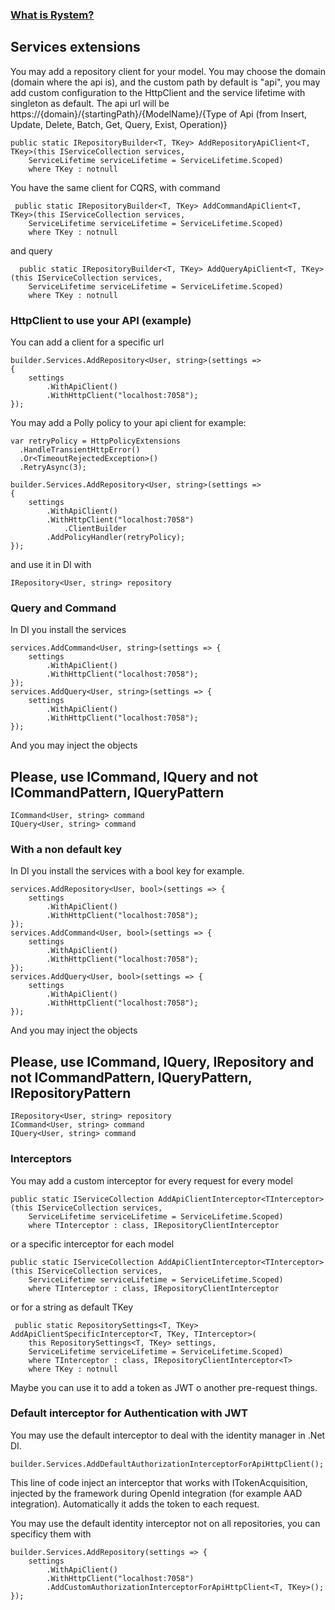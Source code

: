﻿### [What is Rystem?](https://github.com/KeyserDSoze/Rystem)

## Services extensions
You may add a repository client for your model. You may choose the domain (domain where the api is), and the custom path by default is "api", you may add custom configuration to the HttpClient and the service lifetime with singleton as default. The api url will be https://{domain}/{startingPath}/{ModelName}/{Type of Api (from Insert, Update, Delete, Batch, Get, Query, Exist, Operation)}

    public static IRepositoryBuilder<T, TKey> AddRepositoryApiClient<T, TKey>(this IServiceCollection services,
        ServiceLifetime serviceLifetime = ServiceLifetime.Scoped)
        where TKey : notnull

You have the same client for CQRS, with command
    
     public static IRepositoryBuilder<T, TKey> AddCommandApiClient<T, TKey>(this IServiceCollection services,
        ServiceLifetime serviceLifetime = ServiceLifetime.Scoped)
        where TKey : notnull

and query
    
      public static IRepositoryBuilder<T, TKey> AddQueryApiClient<T, TKey>(this IServiceCollection services,
        ServiceLifetime serviceLifetime = ServiceLifetime.Scoped)
        where TKey : notnull

### HttpClient to use your API (example)
You can add a client for a specific url

    builder.Services.AddRepository<User, string>(settings =>
    {
        settings
            .WithApiClient()
            .WithHttpClient("localhost:7058");
    });

You may add a Polly policy to your api client for example:

    var retryPolicy = HttpPolicyExtensions
      .HandleTransientHttpError()
      .Or<TimeoutRejectedException>()
      .RetryAsync(3);

    builder.Services.AddRepository<User, string>(settings =>
    {
        settings
            .WithApiClient()
            .WithHttpClient("localhost:7058")
                .ClientBuilder
            .AddPolicyHandler(retryPolicy);
    });
    
and use it in DI with
    
    IRepository<User, string> repository

### Query and Command
In DI you install the services

    services.AddCommand<User, string>(settings => {
        settings
            .WithApiClient()
            .WithHttpClient("localhost:7058");
    });
    services.AddQuery<User, string>(settings => {
        settings
            .WithApiClient()
            .WithHttpClient("localhost:7058");
    });

And you may inject the objects
## Please, use ICommand, IQuery and not ICommandPattern, IQueryPattern

    ICommand<User, string> command
    IQuery<User, string> command

### With a non default key
In DI you install the services with a bool key for example.

    services.AddRepository<User, bool>(settings => {
        settings
            .WithApiClient()
            .WithHttpClient("localhost:7058");
    });
    services.AddCommand<User, bool>(settings => {
        settings
            .WithApiClient()
            .WithHttpClient("localhost:7058");
    });
    services.AddQuery<User, bool>(settings => {
        settings
            .WithApiClient()
            .WithHttpClient("localhost:7058");
    });

And you may inject the objects
## Please, use ICommand, IQuery, IRepository and not ICommandPattern, IQueryPattern, IRepositoryPattern
    
    IRepository<User, string> repository
    ICommand<User, string> command
    IQuery<User, string> command

### Interceptors
You may add a custom interceptor for every request for every model

    public static IServiceCollection AddApiClientInterceptor<TInterceptor>(this IServiceCollection services,
        ServiceLifetime serviceLifetime = ServiceLifetime.Scoped)
        where TInterceptor : class, IRepositoryClientInterceptor

or a specific interceptor for each model
    
    public static IServiceCollection AddApiClientInterceptor<TInterceptor>(this IServiceCollection services,
        ServiceLifetime serviceLifetime = ServiceLifetime.Scoped)
        where TInterceptor : class, IRepositoryClientInterceptor

or for a string as default TKey

     public static RepositorySettings<T, TKey> AddApiClientSpecificInterceptor<T, TKey, TInterceptor>(
        this RepositorySettings<T, TKey> settings,
        ServiceLifetime serviceLifetime = ServiceLifetime.Scoped)
        where TInterceptor : class, IRepositoryClientInterceptor<T>
        where TKey : notnull   

Maybe you can use it to add a token as JWT o another pre-request things.

### Default interceptor for Authentication with JWT
You may use the default interceptor to deal with the identity manager in .Net DI.

    builder.Services.AddDefaultAuthorizationInterceptorForApiHttpClient();

This line of code inject an interceptor that works with ITokenAcquisition, injected by the framework during OpenId integration (for example AAD integration).
Automatically it adds the token to each request.

You may use the default identity interceptor not on all repositories, you can specificy them with

    builder.Services.AddRepository(settings => {
        settings
            .WithApiClient()
            .WithHttpClient("localhost:7058")
            .AddCustomAuthorizationInterceptorForApiHttpClient<T, TKey>();
    });